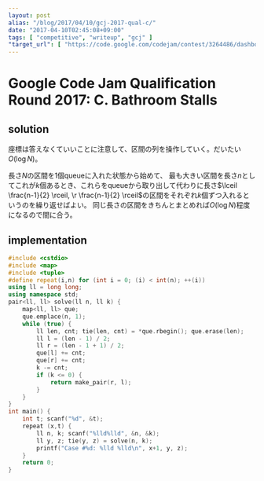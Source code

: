 ```yaml
---
layout: post
alias: "/blog/2017/04/10/gcj-2017-qual-c/"
date: "2017-04-10T02:45:08+09:00"
tags: [ "competitive", "writeup", "gcj" ]
"target_url": [ "https://code.google.com/codejam/contest/3264486/dashboard#s=p2" ]
---
```


# Google Code Jam Qualification Round 2017: C. Bathroom Stalls

## solution

座標は答えなくていいことに注意して、区間の列を操作していく。だいたい$O(\log N)$。

長さ$N$の区間を$1$個queueに入れた状態から始めて、
最も大きい区間を長さ$n$としてこれが$k$個あるとき、これらをqueueから取り出して代わりに長さ$\lceil \frac{n-1}{2} \rceil, \r \frac{n-1}{2} \rceil$の区間をそれぞれ$k$個ずつ入れるというのを繰り返せばよい。
同じ長さの区間をきちんとまとめれば$O(\log N)$程度になるので間に合う。

## implementation

``` c++
#include <cstdio>
#include <map>
#include <tuple>
#define repeat(i,n) for (int i = 0; (i) < int(n); ++(i))
using ll = long long;
using namespace std;
pair<ll, ll> solve(ll n, ll k) {
    map<ll, ll> que;
    que.emplace(n, 1);
    while (true) {
        ll len, cnt; tie(len, cnt) = *que.rbegin(); que.erase(len);
        ll l = (len - 1) / 2;
        ll r = (len - 1 + 1) / 2;
        que[l] += cnt;
        que[r] += cnt;
        k -= cnt;
        if (k <= 0) {
            return make_pair(r, l);
        }
    }
}
int main() {
    int t; scanf("%d", &t);
    repeat (x,t) {
        ll n, k; scanf("%lld%lld", &n, &k);
        ll y, z; tie(y, z) = solve(n, k);
        printf("Case #%d: %lld %lld\n", x+1, y, z);
    }
    return 0;
}
```
